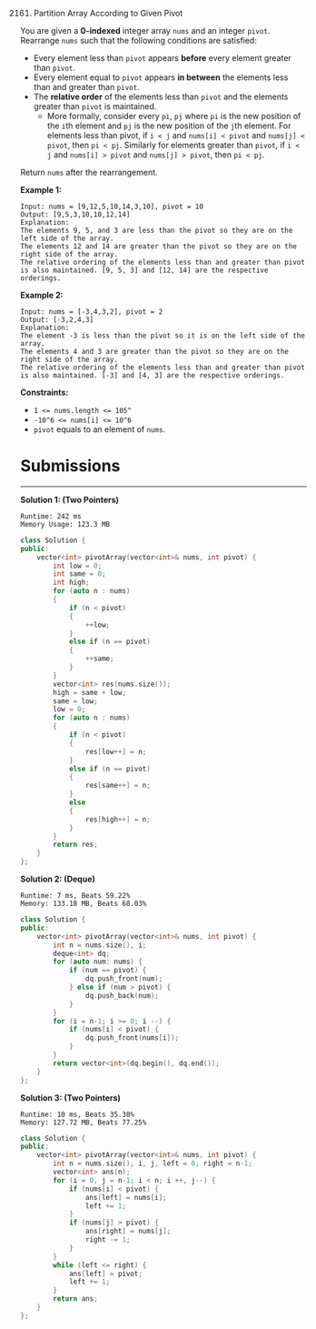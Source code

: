 2161. Partition Array According to Given Pivot

You are given a **0-indexed** integer array `nums` and an integer `pivot`. Rearrange `nums` such that the following conditions are satisfied:

* Every element less than `pivot` appears **before** every element greater than `pivot`.
* Every element equal to `pivot` appears **in between** the elements less than and greater than `pivot`.
* The **relative order** of the elements less than `pivot` and the elements greater than `pivot` is maintained.
    * More formally, consider every `pi`, `pj` where `pi` is the new position of the `i`th element and `pj` is the new position of the `j`th element. For elements less than pivot, if `i < j` and `nums[i] < pivot` and `nums[j] < pivot`, then `pi < pj`. Similarly for elements greater than `pivot`, if `i < j` and `nums[i] > pivot` and `nums[j] > pivot`, then `pi < pj`.

Return `nums` after the rearrangement.

 

**Example 1:**
```
Input: nums = [9,12,5,10,14,3,10], pivot = 10
Output: [9,5,3,10,10,12,14]
Explanation: 
The elements 9, 5, and 3 are less than the pivot so they are on the left side of the array.
The elements 12 and 14 are greater than the pivot so they are on the right side of the array.
The relative ordering of the elements less than and greater than pivot is also maintained. [9, 5, 3] and [12, 14] are the respective orderings.
```

**Example 2:**
```
Input: nums = [-3,4,3,2], pivot = 2
Output: [-3,2,4,3]
Explanation: 
The element -3 is less than the pivot so it is on the left side of the array.
The elements 4 and 3 are greater than the pivot so they are on the right side of the array.
The relative ordering of the elements less than and greater than pivot is also maintained. [-3] and [4, 3] are the respective orderings.
```

**Constraints:**

* `1 <= nums.length <= 105^`
* `-10^6 <= nums[i] <= 10^6`
* `pivot` equals to an element of `nums`.

# Submissions
---
**Solution 1: (Two Pointers)**
```
Runtime: 242 ms
Memory Usage: 123.3 MB
```
```c++
class Solution {
public:
    vector<int> pivotArray(vector<int>& nums, int pivot) {
        int low = 0;
        int same = 0;
        int high;
        for (auto n : nums)
        {
            if (n < pivot)
            {
                ++low;
            }
            else if (n == pivot)
            {
                ++same;
            }
        }
        vector<int> res(nums.size());
        high = same + low;
        same = low;
        low = 0;
        for (auto n : nums)
        {
            if (n < pivot)
            {
                res[low++] = n;
            }
            else if (n == pivot)
            {
                res[same++] = n;
            }
            else
            {
                res[high++] = n;
            }
        }
        return res;
    }
};
```

**Solution 2: (Deque)**
```
Runtime: 7 ms, Beats 59.22%
Memory: 133.18 MB, Beats 68.03%
```
```c++
class Solution {
public:
    vector<int> pivotArray(vector<int>& nums, int pivot) {
        int n = nums.size(), i;
        deque<int> dq;
        for (auto num: nums) {
            if (num == pivot) {
                dq.push_front(num);
            } else if (num > pivot) {
                dq.push_back(num);
            }
        }
        for (i = n-1; i >= 0; i --) {
            if (nums[i] < pivot) {
                dq.push_front(nums[i]);
            }
        }
        return vector<int>(dq.begin(), dq.end());
    }
};
```

**Solution 3: (Two Pointers)**
```
Runtime: 10 ms, Beats 35.38%
Memory: 127.72 MB, Beats 77.25%
```
```c++
class Solution {
public:
    vector<int> pivotArray(vector<int>& nums, int pivot) {
        int n = nums.size(), i, j, left = 0, right = n-1;
        vector<int> ans(n);
        for (i = 0, j = n-1; i < n; i ++, j--) {
            if (nums[i] < pivot) {
                ans[left] = nums[i];
                left += 1;
            }
            if (nums[j] > pivot) {
                ans[right] = nums[j];
                right -= 1;
            }
        }
        while (left <= right) {
            ans[left] = pivot;
            left += 1;
        }
        return ans;
    }
};
```
